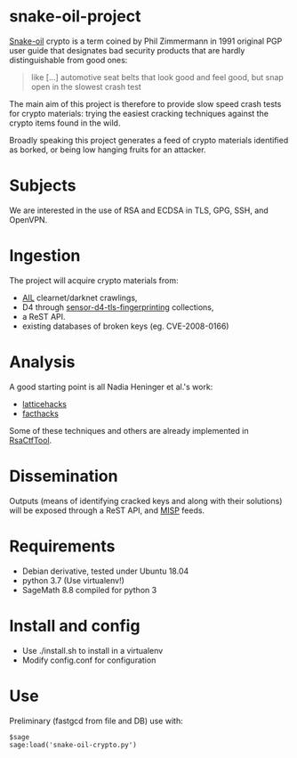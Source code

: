 # snake-oil-project

[Snake-oil](https://philzimmermann.com/EN/essays/SnakeOil.html) crypto is a term
coined by Phil Zimmermann in 1991 original PGP user guide that designates bad
security products that are hardly distinguishable from good ones:

>  like [...] automotive seat belts that look good and feel good, but snap open in the slowest crash test

The main aim of this project is therefore to provide slow speed crash tests for
crypto materials: trying the easiest cracking techniques against the crypto
items found in the wild.

Broadly speaking this project generates a feed of crypto materials identified as
borked, or being low hanging fruits for an attacker.

# Subjects

We are interested in the use of RSA and ECDSA in TLS, GPG, SSH, and OpenVPN.

# Ingestion

The project will acquire crypto materials from:

* [AIL](https://github.com/CIRCL/AIL-framework) clearnet/darknet crawlings,
* D4 through [sensor-d4-tls-fingerprinting](https://github.com/D4-project/sensor-d4-tls-fingerprinting) collections,
* a ReST API.
* existing databases of broken keys (eg. CVE-2008-0166)

# Analysis

A good starting point is all Nadia Heninger et al.'s work:

* [latticehacks](http://latticehacks.cr.yp.to/) 
* [facthacks](http://facthacks.cr.yp.to/) 

Some of these techniques and others are already implemented in
[RsaCtfTool](https://github.com/Ganapati/RsaCtfTool).

# Dissemination

Outputs (means of identifying cracked keys and along with their solutions) will
be exposed through a ReST API, and [MISP](https://www.misp-project.org/) feeds.

# Requirements

* Debian derivative, tested under Ubuntu 18.04
* python 3.7 (Use virtualenv!)
* SageMath 8.8 compiled for python 3

# Install and config

* Use ./install.sh to install in a virtualenv
* Modify config.conf for configuration

# Use
Preliminary (fastgcd from file and DB) use with:
```shell
$sage
sage:load('snake-oil-crypto.py')
```
